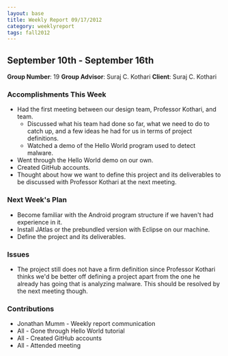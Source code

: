 ```yaml
---
layout: base
title: Weekly Report 09/17/2012
category: weeklyreport
tags: fall2012
---
```


## September 10th - September 16th

**Group Number**: 19
**Group Advisor**: Suraj C. Kothari
**Client**: Suraj C. Kothari

### Accomplishments This Week

* Had the first meeting between our design team, Professor Kothari, and team.
    * Discussed what his team had done so far, what we need to do to catch up, and a few ideas he had for us in terms of project definitions.
    * Watched a demo of the Hello World program used to detect malware.
* Went through the Hello World demo on our own.
* Created GitHub accounts.
* Thought about how we want to define this project and its deliverables to be discussed with Professor Kothari at the next meeting.

### Next Week's Plan

* Become familiar with the Android program structure if we haven't had experience in it.
* Install JAtlas or the prebundled version with Eclipse on our machine.
* Define the project and its deliverables.

### Issues

* The project still does not have a firm definition since Professor Kothari thinks we'd be better off defining a project apart from the one he already has going that is analyzing malware. This should be resolved by the next meeting though.

### Contributions

* Jonathan Mumm - Weekly report communication
* All - Gone through Hello World tutorial
* All - Created GitHub accounts
* All - Attended meeting
